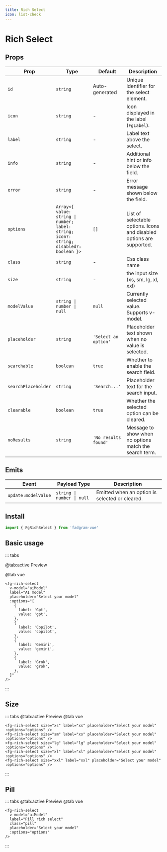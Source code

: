 ```yaml
---
title: Rich Select
icon: list-check
---
```


<script setup lang="ts">
    import { ref } from 'vue';
    const options = ref([
        {
            label: "Gpt",
            value: 'gpt',
        },
        {
            label:"Copilot",
            value: 'copilot',
        },
        {
            label: "Gemini",
            value: 'gemini'
        },
        {
            label: "Grok",
            value: 'grok',
        },
    ]);

    const aiModel = ref('');
</script>

# Rich Select

## Props

| Prop                | Type                                                                                   | Default              | Description                                                           |
| ------------------- | -------------------------------------------------------------------------------------- | -------------------- | --------------------------------------------------------------------- |
| `id`                | `string`                                                                               | Auto-generated       | Unique identifier for the select element.                             |
| `icon`              | `string`                                                                               | -                    | Icon displayed in the label (`FgLabel`).                              |
| `label`             | `string`                                                                               | -                    | Label text above the select.                                          |
| `info`              | `string`                                                                               | -                    | Additional hint or info below the field.                              |
| `error`             | `string`                                                                               | -                    | Error message shown below the field.                                  |
| `options`           | `Array<{ value: string \| number; label: string; icon?: string; disabled?: boolean }>` | `[]`                 | List of selectable options. Icons and disabled options are supported. |
| `class`             | `string`                                                                               | -                    | Css class name                                                        |
| `size`              | `string`                                                                               | -                    | the input size (xs, sm, lg, xl, xxl)                                  |
| `modelValue`        | `string \| number \| null`                                                             | `null`               | Currently selected value. Supports v-model.                           |
| `placeholder`       | `string`                                                                               | `'Select an option'` | Placeholder text shown when no value is selected.                     |
| `searchable`        | `boolean`                                                                              | `true`               | Whether to enable the search field.                                   |
| `searchPlaceholder` | `string`                                                                               | `'Search...'`        | Placeholder text for the search input.                                |
| `clearable`         | `boolean`                                                                              | `true`               | Whether the selected option can be cleared.                           |
| `noResults`         | `string`                                                                               | `'No results found'` | Message to show when no options match the search term.                |

## Emits

| Event               | Payload Type               | Description                                    |
| ------------------- | -------------------------- | ---------------------------------------------- |
| `update:modelValue` | `string \| number \| null` | Emitted when an option is selected or cleared. |

## Install

```ts
import { FgRichSelect } from 'fadgram-vue'
```

## Basic usage

::: tabs

@tab:active Preview

<fg-rich-select v-model="aiModel" label="AI model" placeholder="Select your model" :options="options"/>

@tab vue

```vue
<fg-rich-select
  v-model="aiModel"
  label="AI model"
  placeholder="Select your model"
  :options="[
    {
      label: 'Gpt',
      value: 'gpt',
    },
    {
      label: 'Copilot',
      value: 'copilot',
    },
    {
      label: 'Gemini',
      value: 'gemini',
    },
    {
      label: 'Grok',
      value: 'grok',
    },
  ]"
/>
```

:::

## Size

::: tabs
@tab:active Preview
<fg-rich-select v-for="size in $inputSizes" :key="size" :size="size" v-model="aiModel" :label="size" placeholder="Select your model" :options="options"/>
@tab vue

```vue
<fg-rich-select size="xs" label="xs" placeholder="Select your model" :options="options" />
<fg-rich-select size="sm" label="xs" placeholder="Select your model" :options="options" />
<fg-rich-select size="lg" label="lg" placeholder="Select your model" :options="options" />
<fg-rich-select size="xl" label="xl" placeholder="Select your model" :options="options" />
<fg-rich-select size="xxl" label="xxl" placeholder="Select your model" :options="options" />
```

:::

## Pill

::: tabs
@tab:active Preview
<fg-rich-select v-model="aiModel" label="Pill rich select" class="pill" placeholder="Select your model" :options="options"/>
@tab vue

```vue
<fg-rich-select
  v-model="aiModel"
  label="Pill rich select"
  class="pill"
  placeholder="Select your model"
  :options="options"
/>
```

:::
